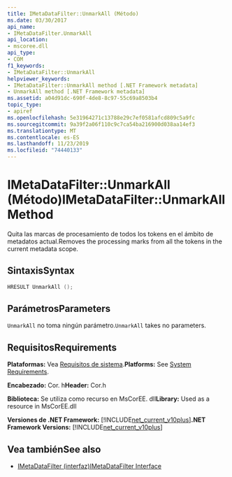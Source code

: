 ```yaml
---
title: IMetaDataFilter::UnmarkAll (Método)
ms.date: 03/30/2017
api_name:
- IMetaDataFilter.UnmarkAll
api_location:
- mscoree.dll
api_type:
- COM
f1_keywords:
- IMetaDataFilter::UnmarkAll
helpviewer_keywords:
- IMetaDataFilter::UnmarkAll method [.NET Framework metadata]
- UnmarkAll method [.NET Framework metadata]
ms.assetid: a04d91dc-690f-4de8-8c97-55c69a8503b4
topic_type:
- apiref
ms.openlocfilehash: 5e31964271c13788e29c7ef0581afcd809c5a9fc
ms.sourcegitcommit: 9a39f2a06f110c9c7ca54ba216900d038aa14ef3
ms.translationtype: MT
ms.contentlocale: es-ES
ms.lasthandoff: 11/23/2019
ms.locfileid: "74440133"
---
```

# <a name="imetadatafilterunmarkall-method"></a><span data-ttu-id="2ea30-102">IMetaDataFilter::UnmarkAll (Método)</span><span class="sxs-lookup"><span data-stu-id="2ea30-102">IMetaDataFilter::UnmarkAll Method</span></span>
<span data-ttu-id="2ea30-103">Quita las marcas de procesamiento de todos los tokens en el ámbito de metadatos actual.</span><span class="sxs-lookup"><span data-stu-id="2ea30-103">Removes the processing marks from all the tokens in the current metadata scope.</span></span>  
  
## <a name="syntax"></a><span data-ttu-id="2ea30-104">Sintaxis</span><span class="sxs-lookup"><span data-stu-id="2ea30-104">Syntax</span></span>  
  
```cpp  
HRESULT UnmarkAll ();  
```  
  
## <a name="parameters"></a><span data-ttu-id="2ea30-105">Parámetros</span><span class="sxs-lookup"><span data-stu-id="2ea30-105">Parameters</span></span>  
 <span data-ttu-id="2ea30-106">`UnmarkAll` no toma ningún parámetro.</span><span class="sxs-lookup"><span data-stu-id="2ea30-106">`UnmarkAll` takes no parameters.</span></span>  
  
## <a name="requirements"></a><span data-ttu-id="2ea30-107">Requisitos</span><span class="sxs-lookup"><span data-stu-id="2ea30-107">Requirements</span></span>  
 <span data-ttu-id="2ea30-108">**Plataformas:** Vea [Requisitos de sistema](../../../../docs/framework/get-started/system-requirements.md).</span><span class="sxs-lookup"><span data-stu-id="2ea30-108">**Platforms:** See [System Requirements](../../../../docs/framework/get-started/system-requirements.md).</span></span>  
  
 <span data-ttu-id="2ea30-109">**Encabezado:** Cor. h</span><span class="sxs-lookup"><span data-stu-id="2ea30-109">**Header:** Cor.h</span></span>  
  
 <span data-ttu-id="2ea30-110">**Biblioteca:** Se utiliza como recurso en MsCorEE. dll</span><span class="sxs-lookup"><span data-stu-id="2ea30-110">**Library:** Used as a resource in MsCorEE.dll</span></span>  
  
 <span data-ttu-id="2ea30-111">**Versiones de .NET Framework:** [!INCLUDE[net_current_v10plus](../../../../includes/net-current-v10plus-md.md)]</span><span class="sxs-lookup"><span data-stu-id="2ea30-111">**.NET Framework Versions:** [!INCLUDE[net_current_v10plus](../../../../includes/net-current-v10plus-md.md)]</span></span>  
  
## <a name="see-also"></a><span data-ttu-id="2ea30-112">Vea también</span><span class="sxs-lookup"><span data-stu-id="2ea30-112">See also</span></span>

- [<span data-ttu-id="2ea30-113">IMetaDataFilter (interfaz)</span><span class="sxs-lookup"><span data-stu-id="2ea30-113">IMetaDataFilter Interface</span></span>](../../../../docs/framework/unmanaged-api/metadata/imetadatafilter-interface.md)
